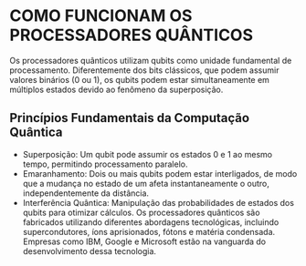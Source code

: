 # COMO FUNCIONAM OS PROCESSADORES QUÂNTICOS
Os processadores quânticos utilizam qubits como unidade fundamental de processamento. Diferentemente dos bits clássicos, que podem assumir valores binários (0 ou 1), 
os qubits podem estar simultaneamente em múltiplos estados devido ao fenômeno da superposição.

## Princípios Fundamentais da Computação Quântica
- Superposição: Um qubit pode assumir os estados 0 e 1 ao mesmo tempo, permitindo processamento paralelo.
- Emaranhamento: Dois ou mais qubits podem estar interligados, de modo que a mudança no estado de um afeta instantaneamente o outro, independentemente da distância.
- Interferência Quântica: Manipulação das probabilidades de estados dos qubits para otimizar cálculos.
Os processadores quânticos são fabricados utilizando diferentes abordagens tecnológicas, incluindo supercondutores, íons aprisionados, fótons e matéria condensada. 
Empresas como IBM, Google e Microsoft estão na vanguarda do desenvolvimento dessa tecnologia.
